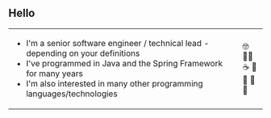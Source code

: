 <h2>Hello</h2>
<table>
  <tbody>
    <tr>
      <td>
        <ul>
          <li>I'm a senior software engineer / technical lead - depending on your definitions</li>
          <li>I've programmed in Java and the Spring Framework for many years</li>
          <li>I'm also interested in many other programming languages/technologies</li>
        </ul>
      </td>
      <td>
        🤓 🧙‍♂️<br/>
        ☕ 🥬<br/>
        🐍 🐋 🛞
      </td>
    </tr>
  </tbody>
</table>
